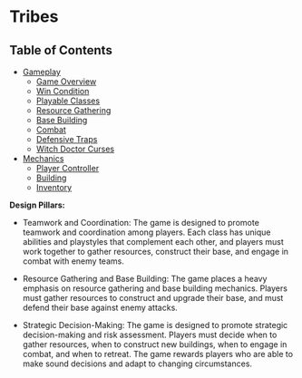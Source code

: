 # Tribes

## Table of Contents
+ [Gameplay](./gameplay/index.md)
  + [Game Overview](./gameplay/game-overview.md)
  + [Win Condition](./gameplay/win-condition.md)
  + [Playable Classes](./gameplay/playable-classes.md)
  + [Resource Gathering](./gameplay/resource-gathering.md)
  + [Base Building](./gameplay/base-building.md)
  + [Combat](./gameplay/combat.md)
  + [Defensive Traps](./gameplay/defensive-traps.md)
  + [Witch Doctor Curses](./gameplay/witch-doctor-curses.md)
+ [Mechanics](./mechanics/index.md)
  + [Player Controller](./mechanics/player-controller/index.md)
  + [Building](./mechanics/building/index.md)
  + [Inventory](./mechanics/inventory/index.md)

**Design Pillars:**
- Teamwork and Coordination: The game is designed to promote teamwork and coordination among players. Each class has unique abilities and playstyles that complement each other, and players must work together to gather resources, construct their base, and engage in combat with enemy teams.

- Resource Gathering and Base Building: The game places a heavy emphasis on resource gathering and base building mechanics. Players must gather resources to construct and upgrade their base, and must defend their base against enemy attacks.

- Strategic Decision-Making: The game is designed to promote strategic decision-making and risk assessment. Players must decide when to gather resources, when to construct new buildings, when to engage in combat, and when to retreat. The game rewards players who are able to make sound decisions and adapt to changing circumstances.
